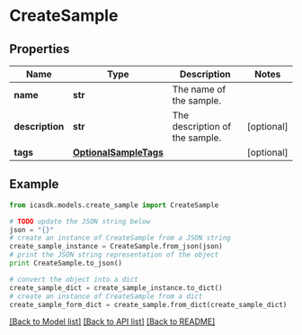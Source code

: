 # CreateSample


## Properties
Name | Type | Description | Notes
------------ | ------------- | ------------- | -------------
**name** | **str** | The name of the sample. | 
**description** | **str** | The description of the sample. | [optional] 
**tags** | [**OptionalSampleTags**](OptionalSampleTags.md) |  | [optional] 

## Example

```python
from icasdk.models.create_sample import CreateSample

# TODO update the JSON string below
json = "{}"
# create an instance of CreateSample from a JSON string
create_sample_instance = CreateSample.from_json(json)
# print the JSON string representation of the object
print CreateSample.to_json()

# convert the object into a dict
create_sample_dict = create_sample_instance.to_dict()
# create an instance of CreateSample from a dict
create_sample_form_dict = create_sample.from_dict(create_sample_dict)
```
[[Back to Model list]](../README.md#documentation-for-models) [[Back to API list]](../README.md#documentation-for-api-endpoints) [[Back to README]](../README.md)


